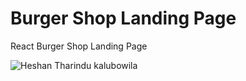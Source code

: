 # Burger Shop Landing Page


React Burger Shop Landing Page

<img align="center" alt= "Heshan Tharindu kalubowila" src="Burger Shop Landing Page.png (7200×5112) (raw.githubusercontent.com)"/>
